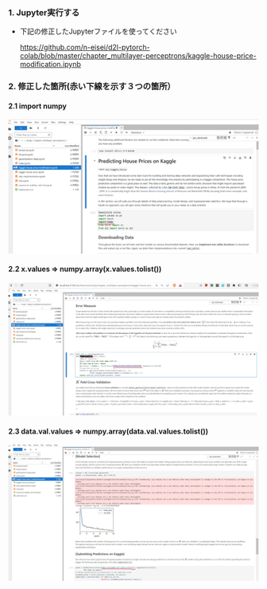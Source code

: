 
### 1. Jupyter実行する
- 下記の修正したJupyterファイルを使ってください

  https://github.com/n-eisei/d2l-pytorch-colab/blob/master/chapter_multilayer-perceptrons/kaggle-house-price-modification.ipynb

### 2. 修正した箇所(赤い下線を示す３つの箇所）

#### 2.1 import numpy
  ![image](https://github.com/n-eisei/study-d2l/blob/main/kaggle-screen1.jpg)

#### 2.2 x.values   =>  numpy.array(x.values.tolist())
 ![image](https://github.com/n-eisei/study-d2l/blob/main/kaggle-screen2.jpg)

#### 2.3 data.val.values => numpy.array(data.val.values.tolist())
![image](https://github.com/n-eisei/study-d2l/blob/main/kaggle-screen3.jpg)



